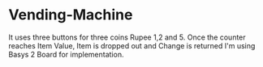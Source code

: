 # Vending-Machine
It uses three buttons for three coins Rupee 1,2 and 5. Once the counter reaches Item Value, Item is dropped out and Change is returned
I'm using Basys 2 Board for implementation.
